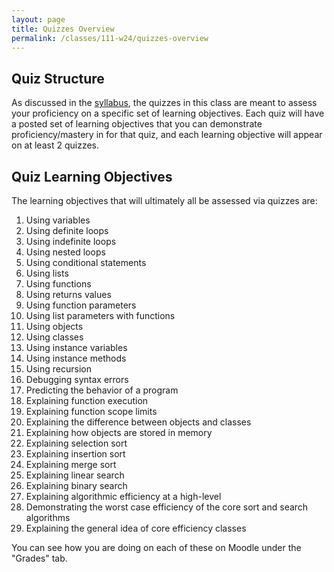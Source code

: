 ```yaml
---
layout: page
title: Quizzes Overview
permalink: /classes/111-w24/quizzes-overview
---
```


## Quiz Structure
As discussed in the [syllabus](syllabus), the quizzes in this class are meant to assess your proficiency on a specific set of learning objectives.
Each quiz will have a posted set of learning objectives that you can demonstrate proficiency/mastery in for that quiz, and each learning objective will appear on at least 2 quizzes.

## Quiz Learning Objectives
The learning objectives that will ultimately all be assessed via quizzes are:
1. Using variables
2. Using definite loops
3. Using indefinite loops
4. Using nested loops
5. Using conditional statements
6. Using lists
7. Using functions
8. Using returns values
9. Using function parameters
10. Using list parameters with functions
11. Using objects
12. Using classes
13. Using instance variables
14. Using instance methods
15. Using recursion
16. Debugging syntax errors
17. Predicting the behavior of a program
18. Explaining function execution
19. Explaining function scope limits
21. Explaining the difference between objects and classes
22. Explaining how objects are stored in memory
23. Explaining selection sort
24. Explaining insertion sort
25. Explaining merge sort
26. Explaining linear search
27. Explaining binary search
28. Explaining algorithmic efficiency at a high-level
29. Demonstrating the worst case efficiency of the core sort and search algorithms
30. Explaining the general idea of core efficiency classes

You can see how you are doing on each of these on Moodle under the "Grades" tab.